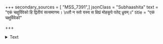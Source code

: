 +++
secondary_sources = [ "MSS_7391",]
jsonClass = "Subhaashita"
text = "एकं चक्षुर्विवेको हि द्वितीयं सत्समागमः।  \nतौ न स्तो यस्य स क्षिप्रं मोहकूपे पतेद् ध्रुवम्॥"
title = "एकं चक्षुर्विवेको"

+++

<details><summary>Text</summary>

एकं चक्षुर्विवेको हि द्वितीयं सत्समागमः।  
तौ न स्तो यस्य स क्षिप्रं मोहकूपे पतेद् ध्रुवम्॥
</details>
